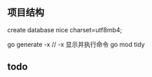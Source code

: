 ## 项目结构


create database nice charset=utf8mb4;

go generate -x // -x 显示并执行命令
go mod tidy

## todo


